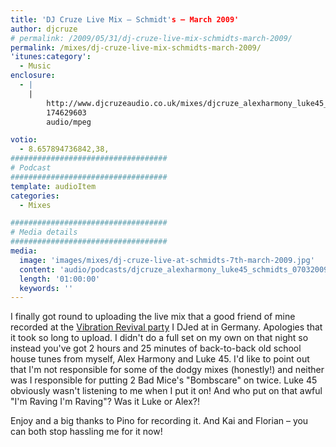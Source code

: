 ```yaml
---
title: 'DJ Cruze Live Mix – Schmidt's – March 2009'
author: djcruze
# permalink: /2009/05/31/dj-cruze-live-mix-schmidts-march-2009/
permalink: /mixes/dj-cruze-live-mix-schmidts-march-2009/
'itunes:category':
  - Music
enclosure:
  - |
    |
        http://www.djcruzeaudio.co.uk/mixes/djcruze_alexharmony_luke45_schmidts_07032009.mp3
        174629603
        audio/mpeg

votio:
  - 8.657894736842,38,
###################################
# Podcast
###################################
template: audioItem
categories:
  - Mixes

###################################
# Media details
###################################
media:
  image: 'images/mixes/dj-cruze-live-at-schmidts-7th-march-2009.jpg'
  content: 'audio/podcasts/djcruze_alexharmony_luke45_schmidts_07032009.mp3'
  length: '01:00:00'
  keywords: ''
---
```


I finally got round to uploading the live mix that a good friend of mine recorded at the [Vibration Revival party][2] I DJed at in Germany. Apologies that it took so long to upload. I didn't do a full set on my own on that night so instead you've got 2 hours and 25 minutes of back-to-back old school house tunes from myself, Alex Harmony and Luke 45. I'd like to point out that I'm not responsible for some of the dodgy mixes (honestly!) and neither was I responsible for putting 2 Bad Mice's "Bombscare" on twice. Luke 45 obviously wasn't listening to me when I put it on! And who put on that awful "I'm Raving I'm Raving"? Was it Luke or Alex?!

Enjoy and a big thanks to Pino for recording it. And Kai and Florian – you can both stop hassling me for it now!

[1]: http://www.djcruze.co.uk/cms/wp-content/uploads/2009/05/dj-cruze-live-at-schmidts-7th-march-2009.jpg
[2]: http://www.djcruze.co.uk/cms/2009/02/16/vibration-revival-party-schmidts-7th-march-2009/

